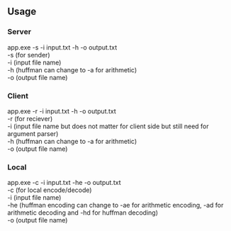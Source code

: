 ## Usage
### Server
app.exe -s -i input.txt -h -o output.txt  
-s (for sender)  
-i (input file name)  
-h (huffman can change to -a for arithmetic)  
-o (output file name)  

### Client
app.exe -r -i input.txt -h -o output.txt  
-r (for reciever)  
-i (input file name but does not matter for client side but still need for argument parser)  
-h (huffman can change to -a for arithmetic)  
-o (output file name)  

### Local  
app.exe -c -i input.txt -he -o output.txt  
-c (for local encode/decode)  
-i (input file name)  
-he (huffman encoding can change to -ae for arithmetic encoding, -ad for arithmetic decoding and -hd for huffman decoding)  
-o (output file name)  
